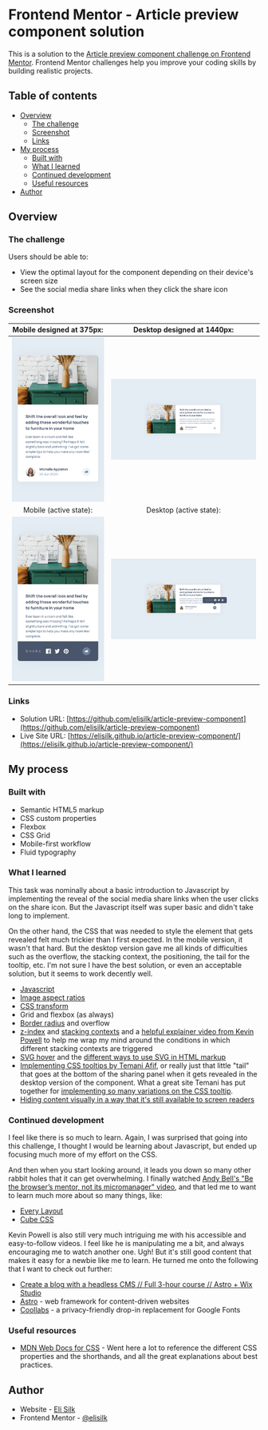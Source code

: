 # Frontend Mentor - Article preview component solution

This is a solution to the [Article preview component challenge on Frontend Mentor](https://www.frontendmentor.io/challenges/article-preview-component-dYBN_pYFT). Frontend Mentor challenges help you improve your coding skills by building realistic projects.

## Table of contents

- [Overview](#overview)
  - [The challenge](#the-challenge)
  - [Screenshot](#screenshot)
  - [Links](#links)
- [My process](#my-process)
  - [Built with](#built-with)
  - [What I learned](#what-i-learned)
  - [Continued development](#continued-development)
  - [Useful resources](#useful-resources)
- [Author](#author)

## Overview

### The challenge

Users should be able to:

- View the optimal layout for the component depending on their device's screen size
- See the social media share links when they click the share icon

### Screenshot

|               Mobile designed at 375px:               |              Desktop designed at 1440px:               |
| :---------------------------------------------------: | :----------------------------------------------------: |
|       ![](./screenshots/screenshot-mobile.png)        |       ![](./screenshots/screenshot-desktop.png)        |
|                Mobile (active state):                 |                Desktop (active state):                 |
| ![](./screenshots/screenshot-mobile-active-state.png) | ![](./screenshots/screenshot-desktop-active-state.png) |

### Links

- Solution URL: [https://github.com/elisilk/article-preview-component](https://github.com/elisilk/article-preview-component)
- Live Site URL: [https://elisilk.github.io/article-preview-component/](https://elisilk.github.io/article-preview-component/)

## My process

### Built with

- Semantic HTML5 markup
- CSS custom properties
- Flexbox
- CSS Grid
- Mobile-first workflow
- Fluid typography

### What I learned

This task was nominally about a basic introduction to Javascript by implementing the reveal of the social media share links when the user clicks on the share icon. But the Javascript itself was super basic and didn't take long to implement.

On the other hand, the CSS that was needed to style the element that gets revealed felt much trickier than I first expected. In the mobile version, it wasn't that hard. But the desktop version gave me all kinds of difficulties such as the overflow, the stacking context, the positioning, the tail for the tooltip, etc. I'm not sure I have the best solution, or even an acceptable solution, but it seems to work decently well.

- [Javascript](https://www.digitalocean.com/community/tutorials/how-to-modify-attributes-classes-and-styles-in-the-dom)
- [Image aspect ratios](https://developer.mozilla.org/en-US/docs/Web/CSS/aspect-ratio)
- [CSS transform](https://developer.mozilla.org/en-US/docs/Web/CSS/transform)
- Grid and flexbox (as always)
- [Border radius](https://developer.mozilla.org/en-US/docs/Web/CSS/border-bottom-left-radius) and overflow
- [z-index](https://developer.mozilla.org/en-US/docs/Web/CSS/CSS_positioned_layout/Understanding_z-index) and [stacking contexts](https://developer.mozilla.org/en-US/docs/Web/CSS/CSS_positioned_layout/Understanding_z-index/Stacking_context) and a [helpful explainer video from Kevin Powell](https://www.youtube.com/watch?v=uS8l4YRXbaw&ab_channel=KevinPowell) to help me wrap my mind around the conditions in which different stacking contexts are triggered
- [SVG hover](https://css-tricks.com/change-color-of-svg-on-hover/) and the [different ways to use SVG in HTML markup](https://css-tricks.com/using-svg/)
- [Implementing CSS tooltips by Temani Afif](https://www.smashingmagazine.com/2024/03/modern-css-tooltips-speech-bubbles-part1/), or really just that little "tail" that goes at the bottom of the sharing panel when it gets revealed in the desktop version of the component. What a great site Temani has put together for [implementing so many variations on the CSS tooltip](https://css-generators.com/tooltip-speech-bubble/).
- [Hiding content visually in a way that it's still available to screen readers](https://www.a11yproject.com/posts/how-to-hide-content/)

### Continued development

I feel like there is so much to learn. Again, I was surprised that going into this challenge, I thought I would be learning about Javascript, but ended up focusing much more of my effort on the CSS.

And then when you start looking around, it leads you down so many other rabbit holes that it can get overwhelming. I finally watched [Andy Bell's "Be the browser’s mentor, not its micromanager" video](https://youtu.be/5uhIiI9Ld5M?si=ZCn2g4lwiIrW2aIi), and that led me to want to learn much more about so many things, like:

- [Every Layout](https://every-layout.dev/)
- [Cube CSS](https://cube.fyi/)

Kevin Powell is also still very much intriguing me with his accessible and easy-to-follow videos. I feel like he is manipulating me a bit, and always encouraging me to watch another one. Ugh! But it's still good content that makes it easy for a newbie like me to learn. He turned me onto the following that I want to check out further:

- [Create a blog with a headless CMS // Full 3-hour course // Astro + Wix Studio](https://youtu.be/Thudicbgqtg?si=jZkSTC0iWbrBzTCL)
- [Astro](https://astro.build/) - web framework for content-driven websites
- [Coollabs](https://fonts.coollabs.io/) - a privacy-friendly drop-in replacement for Google Fonts

### Useful resources

- [MDN Web Docs for CSS](https://developer.mozilla.org/en-US/docs/Web/CSS) - Went here a lot to reference the different CSS properties and the shorthands, and all the great explanations about best practices.

## Author

- Website - [Eli Silk](https://github.com/elisilk)
- Frontend Mentor - [@elisilk](https://www.frontendmentor.io/profile/elisilk)
